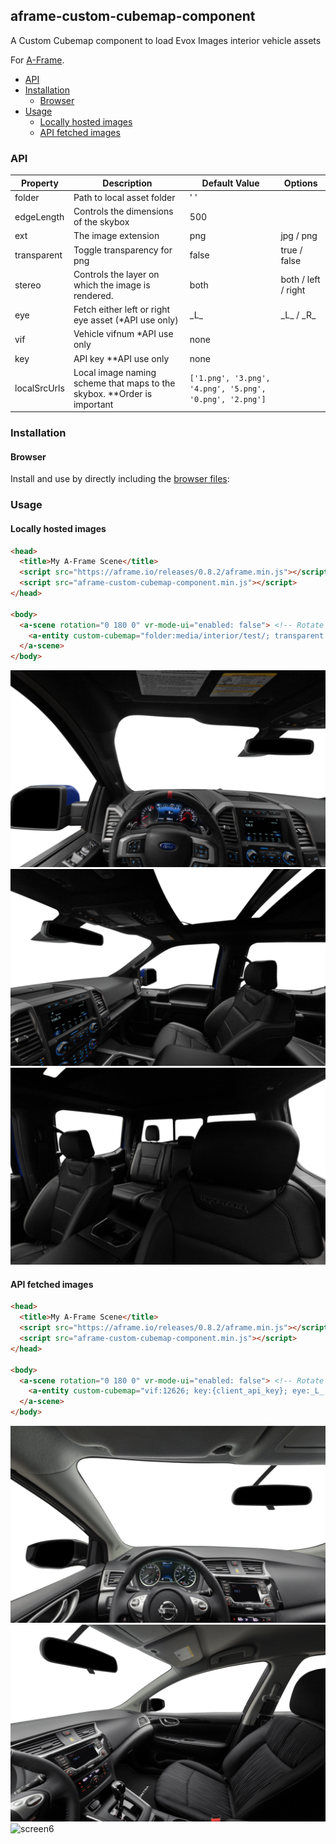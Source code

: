## aframe-custom-cubemap-component

A Custom Cubemap component to load Evox Images interior vehicle assets

For [A-Frame](https://aframe.io).

  - [API](#api)
  - [Installation](#installation)
    - [Browser](#browser)
  - [Usage](#usage)
    - [Locally hosted images](#locally-hosted-images)
    - [API fetched images](#api-fetched-images)
### API

| Property     | Description                                                             | Default Value                                            | Options             |
| ------------ | ----------------------------------------------------------------------- | -------------------------------------------------------- | ------------------- |
| folder       | Path to local asset folder                                              | ' '                                                      |                     |
| edgeLength   | Controls the dimensions of the skybox                                   | 500                                                      |                     |
| ext          | The image extension                                                     | png                                                      | jpg / png           |
| transparent  | Toggle transparency for png                                             | false                                                    | true / false        |
| stereo       | Controls the layer on which the image is rendered.                      | both                                                     | both / left / right |
| eye          | Fetch either left or right eye asset (*API use only)                    | \_L_                                                     | \_L_  / \_R_        |
| vif          | Vehicle vifnum *API use only                                            | none                                                     |                     |
| key          | API key **API use only                                                  | none                                                     |                     |
| localSrcUrls | Local image naming scheme that maps to the skybox. **Order is important | `['1.png', '3.png', '4.png', '5.png', '0.png', '2.png']` |                     |

### Installation

#### Browser

Install and use by directly including the [browser files](dist):

### Usage

#### Locally hosted images
```html
<head>
  <title>My A-Frame Scene</title>
  <script src="https://aframe.io/releases/0.8.2/aframe.min.js"></script>
  <script src="aframe-custom-cubemap-component.min.js"></script>
</head>

<body>
  <a-scene rotation="0 180 0" vr-mode-ui="enabled: false"> <!-- Rotate the scene to adjust for a flipped bottom image-->
    <a-entity custom-cubemap="folder:media/interior/test/; transparent:true;"></a-entity>
  </a-scene>
</body>
```
![screen1](public/screen1.png)
![screen2](public/screen2.png)
![screen3](public/screen3.png)

#### API fetched images
```html
<head>
  <title>My A-Frame Scene</title>
  <script src="https://aframe.io/releases/0.8.2/aframe.min.js"></script>
  <script src="aframe-custom-cubemap-component.min.js"></script>
</head>

<body>
  <a-scene rotation="0 180 0" vr-mode-ui="enabled: false"> <!-- Rotate the scene to adjust for a flipped bottom image-->
    <a-entity custom-cubemap="vif:12626; key:{client_api_key}; eye:_L_; transparent:true;"></a-entity>
  </a-scene>
</body>
```
![screen4](public/screen4.png)
![screen5](public/screen5.png)
![screen6](public/screen6.png)

